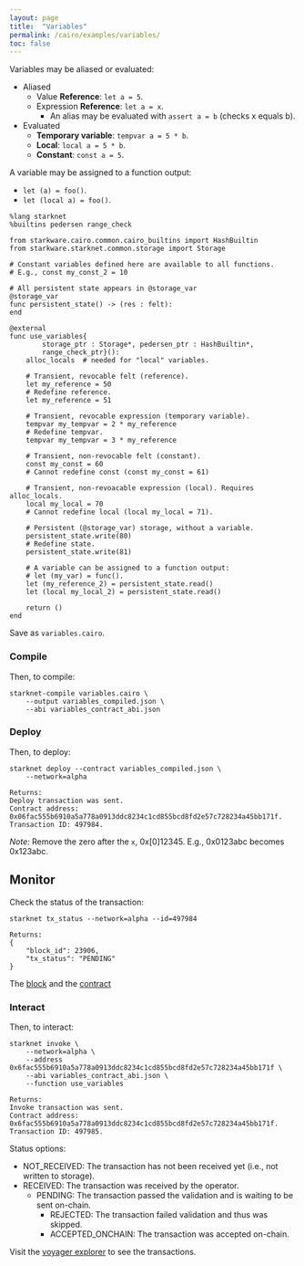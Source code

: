 ```yaml
---
layout: page
title:  "Variables"
permalink: /cairo/examples/variables/
toc: false
---
```


Variables may be aliased or evaluated:

- Aliased
    - Value **Reference**: `let a = 5`.
    - Expression **Reference**: `let a = x`.
        - An alias may be evaluated with `assert a = b` (checks x equals b).
- Evaluated
    - **Temporary variable**: `tempvar a = 5 * b`.
    - **Local**: `local a = 5 * b`.
    - **Constant**: `const a = 5`.

A variable may be assigned to a function output:

- `let (a) = foo()`.
- `let (local a) = foo()`.

```shell
%lang starknet
%builtins pedersen range_check

from starkware.cairo.common.cairo_builtins import HashBuiltin
from starkware.starknet.common.storage import Storage

# Constant variables defined here are available to all functions.
# E.g., const my_const_2 = 10

# All persistent state appears in @storage_var
@storage_var
func persistent_state() -> (res : felt):
end

@external
func use_variables{
        storage_ptr : Storage*, pedersen_ptr : HashBuiltin*,
        range_check_ptr}():
    alloc_locals  # needed for "local" variables.

    # Transient, revocable felt (reference).
    let my_reference = 50
    # Redefine reference.
    let my_reference = 51

    # Transient, revocable expression (temporary variable).
    tempvar my_tempvar = 2 * my_reference
    # Redefine tempvar.
    tempvar my_tempvar = 3 * my_reference

    # Transient, non-revocable felt (constant).
    const my_const = 60
    # Cannot redefine const (const my_const = 61)

    # Transient, non-revoacable expression (local). Requires alloc_locals.
    local my_local = 70
    # Cannot redefine local (local my_local = 71).

    # Persistent (@storage_var) storage, without a variable.
    persistent_state.write(80)
    # Redefine state.
    persistent_state.write(81)

    # A variable can be assigned to a function output:
    # let (my_var) = func().
    let (my_reference_2) = persistent_state.read()
    let (local my_local_2) = persistent_state.read()

    return ()
end

```
Save as `variables.cairo`.

### Compile

Then, to compile:
```
starknet-compile variables.cairo \
    --output variables_compiled.json \
    --abi variables_contract_abi.json
```
### Deploy

Then, to deploy:
```
starknet deploy --contract variables_compiled.json \
    --network=alpha

Returns:
Deploy transaction was sent.
Contract address: 0x06fac555b6910a5a778a0913ddc8234c1cd855bcd8fd2e57c728234a45bb171f.
Transaction ID: 497984.
```

*Note:* Remove the zero after the `x`, 0x[0]12345. E.g., 0x0123abc becomes 0x123abc.

## Monitor

Check the status of the transaction:

```
starknet tx_status --network=alpha --id=497984

Returns:
{
    "block_id": 23906,
    "tx_status": "PENDING"
}
```
The [block](https://voyager.online/block/23906) and the
[contract](https://voyager.online/contract/0x6fac555b6910a5a778a0913ddc8234c1cd855bcd8fd2e57c728234a45bb171f)

### Interact

Then, to interact:

```
starknet invoke \
    --network=alpha \
    --address 0x6fac555b6910a5a778a0913ddc8234c1cd855bcd8fd2e57c728234a45bb171f \
    --abi variables_contract_abi.json \
    --function use_variables

Returns:
Invoke transaction was sent.
Contract address: 0x6fac555b6910a5a778a0913ddc8234c1cd855bcd8fd2e57c728234a45bb171f.
Transaction ID: 497985.
```

Status options:

- NOT_RECEIVED: The transaction has not been received yet (i.e., not written to storage).
- RECEIVED: The transaction was received by the operator.
    - PENDING: The transaction passed the validation and is waiting to be sent on-chain.
        - REJECTED: The transaction failed validation and thus was skipped.
        - ACCEPTED_ONCHAIN: The transaction was accepted on-chain.


Visit the [voyager explorer](https://voyager.online/) to see the transactions.